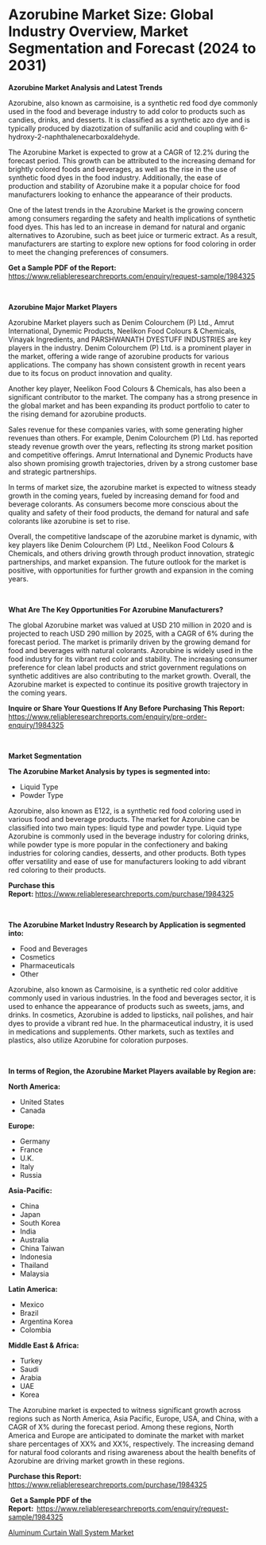 <p><h1>Azorubine Market Size: Global Industry Overview, Market Segmentation and Forecast (2024 to 2031)</h1></p><p><strong>Azorubine Market Analysis and Latest Trends</strong></p>
<p><p>Azorubine, also known as carmoisine, is a synthetic red food dye commonly used in the food and beverage industry to add color to products such as candies, drinks, and desserts. It is classified as a synthetic azo dye and is typically produced by diazotization of sulfanilic acid and coupling with 6-hydroxy-2-naphthalenecarboxaldehyde.</p><p>The Azorubine Market is expected to grow at a CAGR of 12.2% during the forecast period. This growth can be attributed to the increasing demand for brightly colored foods and beverages, as well as the rise in the use of synthetic food dyes in the food industry. Additionally, the ease of production and stability of Azorubine make it a popular choice for food manufacturers looking to enhance the appearance of their products.</p><p>One of the latest trends in the Azorubine Market is the growing concern among consumers regarding the safety and health implications of synthetic food dyes. This has led to an increase in demand for natural and organic alternatives to Azorubine, such as beet juice or turmeric extract. As a result, manufacturers are starting to explore new options for food coloring in order to meet the changing preferences of consumers.</p></p>
<p><strong>Get a Sample PDF of the Report:&nbsp;</strong> <a href="https://www.reliableresearchreports.com/enquiry/request-sample/1984325">https://www.reliableresearchreports.com/enquiry/request-sample/1984325</a></p>
<p>&nbsp;</p>
<p><strong>Azorubine Major Market Players</strong></p>
<p><p>Azorubine Market players such as Denim Colourchem (P) Ltd., Amrut International, Dynemic Products, Neelikon Food Colours & Chemicals, Vinayak Ingredients, and PARSHWANATH DYESTUFF INDUSTRIES are key players in the industry. Denim Colourchem (P) Ltd. is a prominent player in the market, offering a wide range of azorubine products for various applications. The company has shown consistent growth in recent years due to its focus on product innovation and quality.</p><p>Another key player, Neelikon Food Colours & Chemicals, has also been a significant contributor to the market. The company has a strong presence in the global market and has been expanding its product portfolio to cater to the rising demand for azorubine products.</p><p>Sales revenue for these companies varies, with some generating higher revenues than others. For example, Denim Colourchem (P) Ltd. has reported steady revenue growth over the years, reflecting its strong market position and competitive offerings. Amrut International and Dynemic Products have also shown promising growth trajectories, driven by a strong customer base and strategic partnerships.</p><p>In terms of market size, the azorubine market is expected to witness steady growth in the coming years, fueled by increasing demand for food and beverage colorants. As consumers become more conscious about the quality and safety of their food products, the demand for natural and safe colorants like azorubine is set to rise.</p><p>Overall, the competitive landscape of the azorubine market is dynamic, with key players like Denim Colourchem (P) Ltd., Neelikon Food Colours & Chemicals, and others driving growth through product innovation, strategic partnerships, and market expansion. The future outlook for the market is positive, with opportunities for further growth and expansion in the coming years.</p></p>
<p>&nbsp;</p>
<p><strong>What Are The Key Opportunities For Azorubine Manufacturers?</strong></p>
<p><p>The global Azorubine market was valued at USD 210 million in 2020 and is projected to reach USD 290 million by 2025, with a CAGR of 6% during the forecast period. The market is primarily driven by the growing demand for food and beverages with natural colorants. Azorubine is widely used in the food industry for its vibrant red color and stability. The increasing consumer preference for clean label products and strict government regulations on synthetic additives are also contributing to the market growth. Overall, the Azorubine market is expected to continue its positive growth trajectory in the coming years.</p></p>
<p><strong>Inquire or Share Your Questions If Any Before Purchasing This Report:</strong> <a href="https://www.reliableresearchreports.com/enquiry/pre-order-enquiry/1984325">https://www.reliableresearchreports.com/enquiry/pre-order-enquiry/1984325</a></p>
<p>&nbsp;</p>
<p><strong>Market Segmentation</strong></p>
<p><strong>The Azorubine Market Analysis by types is segmented into:</strong></p>
<p><ul><li>Liquid Type</li><li>Powder Type</li></ul></p>
<p><p>Azorubine, also known as E122, is a synthetic red food coloring used in various food and beverage products. The market for Azorubine can be classified into two main types: liquid type and powder type. Liquid type Azorubine is commonly used in the beverage industry for coloring drinks, while powder type is more popular in the confectionery and baking industries for coloring candies, desserts, and other products. Both types offer versatility and ease of use for manufacturers looking to add vibrant red coloring to their products.</p></p>
<p><strong>Purchase this Report:&nbsp;</strong><a href="https://www.reliableresearchreports.com/purchase/1984325">https://www.reliableresearchreports.com/purchase/1984325</a></p>
<p>&nbsp;</p>
<p><strong>The Azorubine Market Industry Research by Application is segmented into:</strong></p>
<p><ul><li>Food and Beverages</li><li>Cosmetics</li><li>Pharmaceuticals</li><li>Other</li></ul></p>
<p><p>Azorubine, also known as Carmoisine, is a synthetic red color additive commonly used in various industries. In the food and beverages sector, it is used to enhance the appearance of products such as sweets, jams, and drinks. In cosmetics, Azorubine is added to lipsticks, nail polishes, and hair dyes to provide a vibrant red hue. In the pharmaceutical industry, it is used in medications and supplements. Other markets, such as textiles and plastics, also utilize Azorubine for coloration purposes.</p></p>
<p>&nbsp;</p>
<p><strong>In terms of Region, the Azorubine Market Players available by Region are:</strong></p>
<p>
    <p> <strong> North America: </strong>
        <ul>
            <li>United States</li>
            <li>Canada</li>
        </ul>
        </p> 
    <p> <strong> Europe: </strong>
        <ul>
            <li>Germany</li>
            <li>France</li>
            <li>U.K.</li>
            <li>Italy</li>
            <li>Russia</li>
        </ul>
        </p> 
    <p> <strong> Asia-Pacific: </strong>
        <ul>
            <li>China</li>
            <li>Japan</li>
            <li>South Korea</li>
            <li>India</li>
            <li>Australia</li>
            <li>China Taiwan</li>
            <li>Indonesia</li>
            <li>Thailand</li>
            <li>Malaysia</li>
        </ul>
        </p> 
    <p> <strong> Latin America: </strong>
        <ul>
            <li>Mexico</li>
            <li>Brazil</li>
            <li>Argentina Korea</li>
            <li>Colombia</li>
        </ul>
        </p> 
    <p> <strong> Middle East & Africa: </strong>
        <ul>
            <li>Turkey</li>
            <li>Saudi</li>
            <li>Arabia</li>
            <li>UAE</li>
            <li>Korea</li>
        </ul>
    </p>
    </p>
<p><p>The Azorubine market is expected to witness significant growth across regions such as North America, Asia Pacific, Europe, USA, and China, with a CAGR of X% during the forecast period. Among these regions, North America and Europe are anticipated to dominate the market with market share percentages of XX% and XX%, respectively. The increasing demand for natural food colorants and rising awareness about the health benefits of Azorubine are driving market growth in these regions.</p></p>
<p><strong>Purchase this Report: </strong><a href="https://www.reliableresearchreports.com/purchase/1984325">https://www.reliableresearchreports.com/purchase/1984325</a></p>
<p>&nbsp;<strong>Get a Sample PDF of the Report:&nbsp;&nbsp;</strong><a href="https://www.reliableresearchreports.com/enquiry/request-sample/1984325">https://www.reliableresearchreports.com/enquiry/request-sample/1984325</a></p>
<p><strong></strong></p>
<p><p><a href="https://github.com/JameTravis/Market-Research-Report-List-4/blob/main/aluminum-curtain-wall-system-market.md">Aluminum Curtain Wall System Market</a></p></p>